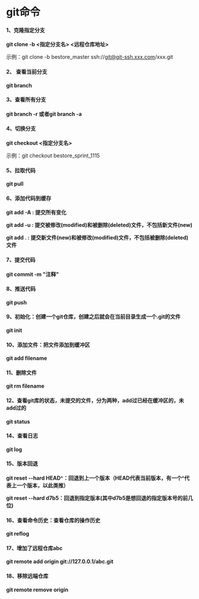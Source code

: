 # git命令

#### **1、克隆指定分支**

**git clone -b <指定分支名> <远程仓库地址>**

示例：git clone -b bestore_master ssh://git@git-ssh.xxx.com/xxx.git

#### **2、 查看当前分支**

**git branch**

#### **3、查看所有分支**

**git branch -r 或者git branch -a**

#### **4、切换分支**

**git checkout <指定分支名>**

示例：git checkout bestore_sprint_1115

#### **5、拉取代码**

**git pull**

#### **6、添加代码到缓存**

**git add -A : 提交所有变化**

**git add -u : 提交被修改(modified)和被删除(deleted)文件，不包括新文件(new)**

**git add .  : 提交新文件(new)和被修改(modified)文件，不包括被删除(deleted)文件**

#### **7、提交代码**

**git commit -m "注释"**

#### **8、推送代码**

**git push**

#### **9、初始化：创建一个git仓库，创建之后就会在当前目录生成一个.git的文件**

**git init**

#### **10、添加文件：把文件添加到缓冲区**

**git add filename**

#### **11、删除文件**

**git rm filename**

#### **12、查看git库的状态，未提交的文件，分为两种，add过已经在缓冲区的，未add过的**

**git status**

#### **14、查看日志**

**git log**

#### **15、版本回退**

**git reset --hard HEAD^：回退到上一个版本（HEAD代表当前版本，有一个^代表上一个版本，以此类推）**

**git reset --hard d7b5：回退到指定版本(其中d7b5是想回退的指定版本号的前几位)**

#### **16、查看命令历史：查看仓库的操作历史**

**git reflog**

#### **17、增加了远程仓库abc**

**git remote add origin git://127.0.0.1/abc.git**

#### **18、移除远端仓库**

**git remote remove origin**
